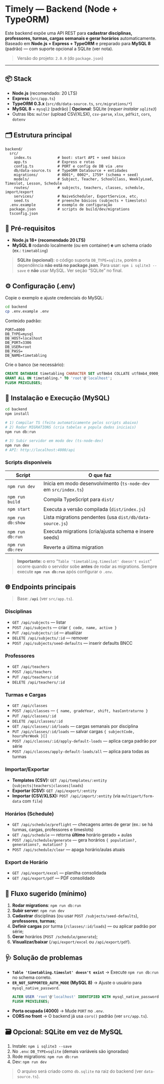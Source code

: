 # Timely — **Backend** (Node + TypeORM)

Este backend expõe uma API REST para **cadastrar disciplinas, professores, turmas, cargas semanais e gerar horários** automaticamente. Baseado em **Node.js + Express + TypeORM** e preparado para **MySQL 8** (padrão) — com suporte opcional a SQLite (ver nota).

> Versão do projeto: `2.0.0` (do `package.json`)

---

## 📦 Stack
- **Node.js** (recomendado: 20 LTS)
- **Express** (`src/app.ts`)
- **TypeORM 0.3.x** (`src/db/data-source.ts`, `src/migrations/*`)
- **MySQL 8** + `mysql2` (padrão) | **Opcional**: SQLite (*requer instalar `sqlite3`*)
- Outras libs: `multer` (upload CSV/XLSX), `csv-parse`, `xlsx`, `pdfkit`, `cors`, `dotenv`

## 🗂 Estrutura principal
```
backend/
  src/
    index.ts            # boot: start API + seed básico
    app.ts              # Express e rotas
    config.ts           # PORT e config de DB via .env
    db/data-source.ts   # TypeORM DataSource + entidades
    migrations/         # 0001*, 0002*, 1759* (schema + seed)
    models/             # Subject, Teacher, SchoolClass, WeeklyLoad, Timeslot, Lesson, Schedule
    routes/             # subjects, teachers, classes, schedule, import/export
    services/           # NaiveScheduler, ExportService, etc.
    seed.ts             # preenche básicos (subjects + timeslots)
  .env.example          # exemplo de configuração
  package.json          # scripts de build/dev/migrations
  tsconfig.json
```

## 🔧 Pré‑requisitos
- **Node.js 18+ (recomendado 20 LTS)**
- **MySQL 8** rodando localmente (ou em container) **e** um schema criado (ex.: `timetabling`)

> **SQLite (opcional):** o código suporta `DB_TYPE=sqlite`, porém a dependência **não está no package.json**. Para usar: `npm i sqlite3 --save` e **não** usar MySQL. Ver seção “SQLite” no final.

## ⚙️ Configuração (.env)

Copie o exemplo e ajuste credenciais do MySQL:
```bash
cd backend
cp .env.example .env
```

Conteúdo padrão:
```env
PORT=4000
DB_TYPE=mysql
DB_HOST=localhost
DB_PORT=3306
DB_USER=root
DB_PASS=
DB_NAME=timetabling
```

Crie o banco (se necessário):
```sql
CREATE DATABASE timetabling CHARACTER SET utf8mb4 COLLATE utf8mb4_0900_ai_ci;
GRANT ALL ON timetabling.* TO 'root'@'localhost';
FLUSH PRIVILEGES;
```

## 🚀 Instalação e Execução (MySQL)

```bash
cd backend
npm install

# 1) Compilar TS (feito automaticamente pelos scripts abaixo)
# 2) Rodar MIGRATIONS (cria tabelas e popula dados iniciais)
npm run db:run

# 3) Subir servidor em modo dev (ts-node-dev)
npm run dev
# API: http://localhost:4000/api
```

### Scripts disponíveis
| Script | O que faz |
|---|---|
| `npm run dev` | Inicia em modo desenvolvimento (`ts-node-dev` em `src/index.ts`) |
| `npm run build` | Compila TypeScript para `dist/` |
| `npm start` | Executa a versão compilada (`dist/index.js`) |
| `npm run db:show` | Lista migrations pendentes (usa `dist/db/data-source.js`) |
| `npm run db:run` | Executa migrations (cria/ajusta schema e insere seeds) |
| `npm run db:rev` | Reverte a última migration |

> **Importante:** o erro “`Table 'timetabling.timeslot' doesn't exist`” ocorre quando o servidor sobe **antes** de rodar as migrations. Sempre execute **`npm run db:run`** após configurar o `.env`.

## 🌐 Endpoints principais

> Base: **`/api`** (ver `src/app.ts`).

### Disciplinas
- `GET /api/subjects` — listar
- `POST /api/subjects` — criar `{ code, name, active }`
- `PUT /api/subjects/:id` — atualizar
- `DELETE /api/subjects/:id` — remover
- `POST /api/subjects/seed-defaults` — inserir defaults BNCC

### Professores
- `GET /api/teachers`
- `POST /api/teachers`
- `PUT /api/teachers/:id`
- `DELETE /api/teachers/:id`

### Turmas e Cargas
- `GET /api/classes`
- `POST /api/classes` — `{ name, gradeYear, shift, hasContraturno }`
- `PUT /api/classes/:id`
- `DELETE /api/classes/:id`
- `GET /api/classes/:id/loads` — cargas semanais por disciplina
- `PUT /api/classes/:id/loads` — salvar cargas `{ subjectCode, hoursPerWeek }[]`
- `POST /api/classes/:id/apply-default-loads` — aplica carga padrão por série
- `POST /api/classes/apply-default-loads/all` — aplica para todas as turmas

### Importar/Exportar
- **Templates (CSV):** `GET /api/templates/:entity` (`subjects|teachers|classes|loads`)
- **Exportar (CSV):** `GET /api/export/:entity`
- **Importar (CSV/XLSX):** `POST /api/import/:entity` (via `multipart/form-data` com `file`)

### Horários (Schedule)
- `GET /api/schedule/preflight` — checagens antes de gerar (ex.: se há turmas, cargas, professores e timeslots)
- `GET /api/schedule` — retorna **último** horário gerado + aulas
- `POST /api/schedule/generate` — gera horários `{ population?, generations?, mutation? }`
- `POST /api/schedule/clear` — apaga horário/aulas atuais

### Export de Horário
- `GET /api/export/excel` — planilha consolidada
- `GET /api/export/pdf` — PDF consolidado

## 🧪 Fluxo sugerido (mínimo)
1. **Rodar migrations**: `npm run db:run`
2. **Subir server**: `npm run dev`
3. **Cadastrar** disciplinas (ou usar `POST /subjects/seed-defaults`), **professores**, **turmas**;
4. **Definir cargas** por turma (`/classes/:id/loads`) — ou aplicar padrão por série;
5. **Gerar** horários (`POST /schedule/generate`);
6. **Visualizar/baixar** (`/api/export/excel` ou `/api/export/pdf`).

## 🩺 Solução de problemas
- **`Table 'timetabling.timeslot' doesn't exist`** → Execute `npm run db:run` no schema correto.
- **`ER_NOT_SUPPORTED_AUTH_MODE` (MySQL 8)** → Ajuste o usuário para `mysql_native_password`.
  ```sql
  ALTER USER 'root'@'localhost' IDENTIFIED WITH mysql_native_password BY 'sua_senha';
  FLUSH PRIVILEGES;
  ```
- **Porta ocupada (4000)** → Mude `PORT` no `.env`.
- **CORS no front** → O backend já usa `cors()` padrão (ver `src/app.ts`).

## 🗃️ Opcional: SQLite em vez de MySQL
1. Instale: `npm i sqlite3 --save`
2. No `.env`: `DB_TYPE=sqlite` (demais variáveis são ignoradas)
3. Rode migrations: `npm run db:run`
4. Dev: `npm run dev`

> O arquivo será criado como `db.sqlite` na raiz do backend (ver `data-source.ts`).
